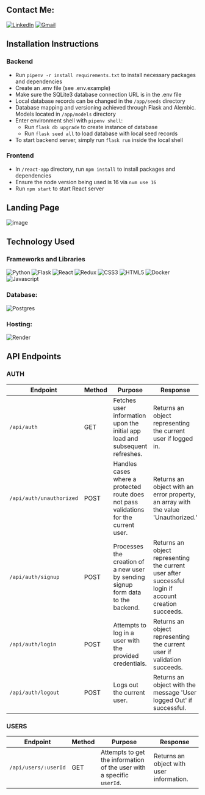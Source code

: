 ## Contact Me:
[![LinkedIn](https://img.shields.io/badge/-linkedin-%230A66C2?style=for-the-badge&logo=linkedin&logoColor=white)](https://www.linkedin.com/in/brian-stokes-86a842124/)
[![Gmail](https://img.shields.io/badge/-gmail-%23EA4335?style=for-the-badge&logo=gmail&logoColor=white)](mailto:bcstokes4@gmail.com)

## Installation Instructions
### Backend
- Run `pipenv -r install requirements.txt` to install necessary packages and dependencies
- Create an .env file (see .env.example)
- Make sure the SQLite3 database connection URL is in the .env file
- Local database records can be changed in the `/app/seeds` directory
- Database mapping and versioning achieved through Flask and Alembic. Models located in `/app/models` directory
- Enter environment shell with `pipenv shell`:
  - Run `flask db upgrade` to create instance of database
  - Run `flask seed all` to load database with local seed records
- To start backend server, simply run `flask run` inside the local shell

### Frontend
- In `/react-app` directory, run `npm install` to install packages and dependencies
- Ensure the node version being used is 16 via `nvm use 16`
- Run `npm start` to start React server

## Landing Page
![image](https://github.com/bcstokes4/Etsy-clone/assets/115053813/4a8e4df0-db1d-4b9f-991a-bd763290749b)

## Technology Used
### Frameworks and Libraries
![Python](https://img.shields.io/badge/-Python-%233776AB?style=for-the-badge&logo=python&logoColor=white) 
![Flask](https://img.shields.io/badge/-Flask-%23000000?style=for-the-badge&logo=python&logoColor=white) 
![React](https://img.shields.io/badge/-React-%2361DAFB?style=for-the-badge&logo=react&logoColor=black) 
![Redux](https://img.shields.io/badge/-Redux-%23764ABC?style=for-the-badge&logo=react&logoColor=white) 
![CSS3](https://img.shields.io/badge/-CSS3-%231572B6?style=for-the-badge&logo=react&logoColor=white) 
![HTML5](https://img.shields.io/badge/-HTML5-%23E34F26?style=for-the-badge&logo=html5&logoColor=white)
![Docker](https://img.shields.io/badge/-Docker-%232496ED?style=for-the-badge&logo=docker&logoColor=white)
![Javascript](https://img.shields.io/badge/-JavaScript-black?style=for-the-badge&logo=javascript&logoColor=%23F7DF1E)

 ### Database:
 ![Postgres](https://img.shields.io/badge/-postgresql-%234169E1?style=for-the-badge&logo=javascript&logoColor=white)

 ### Hosting:
 ![Render](https://img.shields.io/badge/-render-%2346E3B7?style=for-the-badge&logo=render&logoColor=white)

 ## API Endpoints

### AUTH
| Endpoint                   | Method | Purpose                                                                                           | Response                                                   |
|----------------------------|--------|---------------------------------------------------------------------------------------------------|------------------------------------------------------------|
| `/api/auth`                | GET    | Fetches user information upon the initial app load and subsequent refreshes.                     | Returns an object representing the current user if logged in. |
| `/api/auth/unauthorized`   | POST   | Handles cases where a protected route does not pass validations for the current user.             | Returns an object with an error property, an array with the value 'Unauthorized.' |
| `/api/auth/signup`         | POST   | Processes the creation of a new user by sending signup form data to the backend.                   | Returns an object representing the current user after successful login if account creation succeeds. |
| `/api/auth/login`          | POST   | Attempts to log in a user with the provided credentials.                                          | Returns an object representing the current user if validation succeeds. |
| `/api/auth/logout`         | POST   | Logs out the current user.                                                                        | Returns an object with the message 'User logged Out' if successful. |


### USERS
| Endpoint                           | Method | Purpose                                                    | Response                                                |
|------------------------------------|--------|------------------------------------------------------------|---------------------------------------------------------|
| `/api/users/:userId`               | GET    | Attempts to get the information of the user with a specific `userId`. | Returns an object with user information.     |



